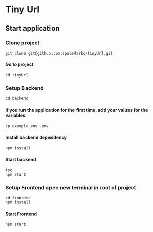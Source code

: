# Tiny Url

## Start application

### Clone project

```
git clone git@github.com:spaleMarko/tinyUrl.git
```

#### Go to project

```
cd tinyUrl
```

### Setup Backend

```
cd backend

```

#### If you run the application for the first time, add your values ​​for the variables

```
cp example.env .env
```

#### Install backend dependency

```
npm install
```

#### Start backend

```
tsc
npm start
```

### Setup Frontend open new terminal in root of project

```
cd frontend
npm install
```

#### Start Frontend

```
npm start
```
